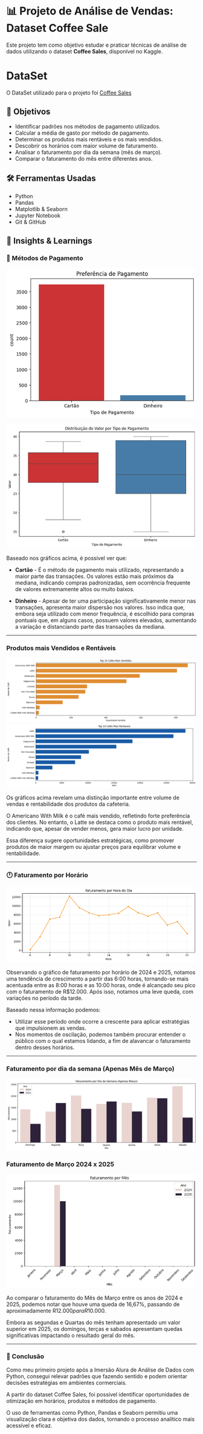 #  📊 Projeto de Análise de Vendas: Dataset Coffee Sale
 

Este projeto tem como objetivo estudar e praticar técnicas de análise de dados utilizando o dataset **Coffee Sales**, disponível no Kaggle.

# DataSet
O DataSet utilizado para o projeto foi [Coffee Sales](https://www.kaggle.com/datasets/ihelon/coffee-sales/data)


## 🧠 Objetivos
- Identificar padrões nos métodos de pagamento utilizados.
- Calcular a média de gasto por método de pagamento.
- Determinar os produtos mais rentáveis e os mais vendidos.
- Descobrir os horários com maior volume de faturamento.
- Analisar o faturamento por dia da semana (mês de março).
- Comparar o faturamento do mês entre diferentes anos.


## 🛠️ Ferramentas Usadas
- Python
- Pandas
- Matplotlib & Seaborn
- Jupyter Notebook
- Git & GitHub









## 📌 Insights & Learnings

### 💸 Métodos de Pagamento

![Métodos de Pagamento](https://github.com/Czaarx/analise-dados-coffee_Sales/blob/main/graficos/Preferencia%20de%20Pagamento.png?raw=true) 

![Mediana Métodos de Pagamento](https://github.com/Czaarx/analise-dados-coffee_Sales/blob/main/graficos/mediana%20por%20tipo%20de%20pagamento.png?raw=true)


Baseado nos gráficos acima, é possivel ver que:

 - **Cartão** - É o método de pagamento mais utilizado, representando a maior parte das transações. Os valores estão mais próximos da mediana, indicando compras padronizadas, sem ocorrência frequente de valores extremamente altos ou muito baixos. 

 - **Dinheiro** - Apesar de ter uma participação significativamente menor nas transações, apresenta maior dispersão nos valores. Isso indica que, embora seja utilizado com menor frequência, é escolhido para compras pontuais que, em alguns casos, possuem valores elevados, aumentando a variação e distanciando parte das transações da mediana.

---

### Produtos mais Vendidos e Rentáveis

![Produtos Mais Vendidos](https://github.com/Czaarx/analise-dados-coffee_Sales/blob/main/graficos/10%20cafes%20mais%20vendidos.png?raw=true)
![Produtos Mais Rentáveis](https://github.com/Czaarx/analise-dados-coffee_Sales/blob/main/graficos/cafes%20mais%20rentaveis.png?raw=true)

Os gráficos acima revelam uma distinção importante entre volume de vendas e rentabilidade dos produtos da cafeteria.

O Americano With Milk é o café mais vendido, refletindo forte preferência dos clientes. No entanto, o Latte se destaca como o produto mais rentável, indicando que, apesar de vender menos, gera maior lucro por unidade.

Essa diferença sugere oportunidades estratégicas, como promover produtos de maior margem ou ajustar preços para equilibrar volume e rentabilidade.




---


### 🕛 Faturamento por Horário

![Faturamento por Horário](https://github.com/Czaarx/analise-dados-coffee_Sales/blob/main/graficos/faturamento%20por%20hora.png?raw=true)

Observando o gráfico de faturamento por horário de 2024 e 2025, notamos uma tendência de crescimento a partir das 6:00 horas, tornando-se mais acentuada entre as 8:00 horas e as 10:00 horas, onde é alcançado seu pico com o faturamento de R$12.000. Após isso, notamos uma leve queda, com variações no período da tarde.

Baseado nessa informação podemos:

- Utilizar esse período onde ocorre a crescente para aplicar estratégias que impulsionem as vendas. 
- Nos momentos de oscilação, podemos também procurar entender o público com o qual estamos lidando, a fim de alavancar o faturamento dentro desses horários.


---
### Faturamento por dia da semana (Apenas Mês de Março)
![Faturamento por dia da semana](https://github.com/Czaarx/analise-dados-coffee_Sales/blob/main/graficos/faturamento%20dia%20da%20semana.png?raw=true)


### Faturamento de Março 2024 x 2025
![Mediana Métodos de Pagamento](https://github.com/Czaarx/analise-dados-coffee_Sales/blob/main/graficos/faturamento%20mes.png?raw=true)

Ao comparar o faturamento do Mês de Março entre os anos de 2024 e 2025, podemos notar que houve uma queda de 16,67%, passando de aproximadamente R$12.000 para R$10.000.

 Embora as segundas e Quartas do mês tenham apresentado um valor superior em 2025, os domingos, terças e sabados apresentam quedas significativas impactando o resultado geral do mês.

---

### 📘 Conclusão

Como meu primeiro projeto após a Imersão Alura de Análise de Dados com Python, consegui relevar padrões que fazendo sentido e podem orientar decisões estratégias em ambientes cormerciais. 

A partir do dataset Coffee Sales, foi possível identificar oportunidades de otimização em horários, produtos e métodos de pagamento. 

O uso de ferramentas como Python, Pandas e Seaborn permitiu uma visualização clara e objetiva dos dados, tornando o processo analítico mais acessível e eficaz.
